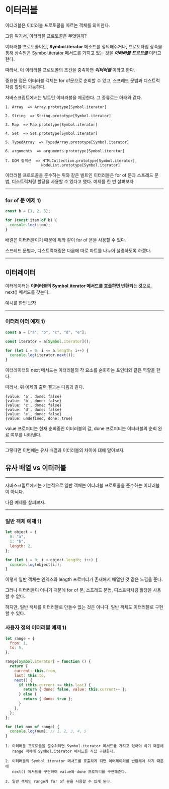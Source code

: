 # **이터러블**

이터러블은 이터러블 프로토콜을 따르는 객체를 의미한다.

그럼 여기서, 이터러블 프로토콜은 무엇일까?

이터러블 프로토콜이란, **Symbol.iterator** 메소드를 정의해주거나, 프로토타입 상속을 통해 상속받은 Symbol.iterator 메서드를 가지고 있는 것을 **_이터러블 프로토콜_** 이라고 한다.

따라서, 이 이터러블 프로토콜의 조건을 충족하면 **_이터러블_** 이라고 한다.

중요한 점은 이터러블 객체는 for of문으로 순회할 수 있고, 스프레드 문법과 디스트럭처링 할당이 가능하다.

자바스크립트에서는 빌트인 이터러블을 제공한다. 그 종류로는 아래와 같다.

```
1. Array  => Array.prototype[Symbol.iterator]

2. String  => String.prototype[Symbol.iterator]

3. Map  => Map.prototype[Symbol.iterator]

4. Set  => Set.prototype[Symbol.iterator]

5. TypedArray  => TypedArray.prototype[Symbol.iterator]

6. arguments  => arguments.prototype[Symbol.iterator]

7. DOM 컬렉션  => HTMLCollection.prototype[Symbol.iterator],
                NodeList.prototype[Symbol.iterator]
```

이터러블 프로토콜을 준수하는 위와 같은 빌트인 이터러블은 for of 문과 스프레드 문법, 디스트럭처링 할당을 사용할 수 있다고 했다. 예제를 한 번 살펴보자

---

### **for of 문 예제 1)**

```js
const b = [1, 2, 3];

for (const item of b) {
  console.log(item);
}
```

배열은 이터러블이기 때문에 위와 같이 for of 문을 사용할 수 있다.

스프레드 문법과, 디스트럭처링은 다음에 따로 파트를 나누어 설명하도록 하겠다.

---

## **이터레이터**

이터레이터는 **이터러블의 Symbol.iterator 메서드를 호출하면 반환되는 것**으로, next() 메서드를 갖는다.

예시를 한번 보자

---

### **이터레이터 예제 1)**

```js
const a = ["a", "b", "c", "d", "e"];

const iterator = a[Symbol.iterator]();

for (let i = 0; i <= a.length; i++) {
  console.log(iterator.next());
}
```

이터레이터의 next 메서드는 이터러블의 각 요소를 순회하는 포인터와 같은 역할을 한다.

따라서, 위 예제의 출력 결과는 다음과 같다.

```
{value: 'a', done: false}
{value: 'b', done: false}
{value: 'c', done: false}
{value: 'd', done: false}
{value: 'e', done: false}
{value: undefined, done: true}
```

value 프로퍼티는 현재 순회중인 이터러블의 값, done 프로퍼티는 이터러블의 순회 완료 여부를 나타낸다.

---

그렇다면 이번에는 유사 배열과 이터러블의 차이에 대해 알아보자.

## **유사 배열 vs 이터러블**

---

자바스크립트에서는 기본적으로 일반 객체는 이터러블 프로토콜을 준수하는 이터러블이 아니다.

다음 예제를 살펴보자.

---

### **일반 객체 예제 1)**

```js
let object = {
  0: "a",
  1: "b",
  length: 2,
};

for (let i = 0; i < object.length; i++) {
  console.log(object[i]);
}
```

이렇게 일반 객체는 인덱스와 length 프로퍼티가 존재해서 배열인 것 같은 느낌을 준다.

그러나 이터러블이 아니기 때문에 for of 문, 스프레드 문법, 디스트럭처링 할당을 사용할 수 없다.

하지만, 일반 객체를 이터러블로 만들수 없는 것은 아니다. 일반 객체도 이터러블로 구현할 수 있다.

### **사용자 정의 이터러블 예제 1)**

```js
let range = {
  from: 1,
  to: 5,
};

range[Symbol.iterator] = function () {
  return {
    current: this.from,
    last: this.to,
    next() {
      if (this.current <= this.last) {
        return { done: false, value: this.current++ };
      } else {
        return { done: true };
      }
    },
  };
};

for (let num of range) {
  console.log(num); // 1, 2, 3, 4, 5
}
```

```
1. 이터러블 프로토콜을 준수하려면 Symbol.iterator 메서드를 가지고 있어야 하기 때문에
   range 객체에 Symbol.iterator 메서드를 직접 구현한다.

2. 이터러블의 Symbol.iterator 메서드를 호출하게 되면 이터레이터를 반환해야 하기 때문에
   next() 메서드를 구현하여 value와 done 프로퍼티를 구현해준다.

3. 일반 객체인 range가 for of 문을 사용할 수 있게 된다.
```
